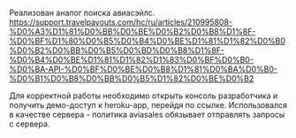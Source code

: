 Реализован аналог поиска авиасэйлс. https://support.travelpayouts.com/hc/ru/articles/210995808-%D0%A3%D1%81%D0%BB%D0%BE%D0%B2%D0%B8%D1%8F-%D0%BF%D1%80%D0%B5%D0%B4%D0%BE%D1%81%D1%82%D0%B0%D0%B2%D0%BB%D0%B5%D0%BD%D0%B8%D1%8F-%D0%B4%D0%BE%D1%81%D1%82%D1%83%D0%BF%D0%B0-%D0%BA-API-%D0%BF%D0%BE%D0%B8%D1%81%D0%BA%D0%B0-%D0%B1%D0%B8%D0%BB%D0%B5%D1%82%D0%BE%D0%B2

Для корректной работы необходимо открыть консоль разработчика и получить демо-доступ к heroku-app, перейдя по ссылке. Использовался в качестве сервера - политика aviasales обязывает отправлять запросы с сервера.
